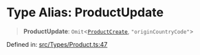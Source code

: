 # Type Alias: ProductUpdate

> **ProductUpdate**: `Omit`\<[`ProductCreate`](ProductCreate.md), `"originCountryCode"`\>

Defined in: [src/Types/Product.ts:47](https://github.com/Fokusdotid/bail/blob/99acc683da8779d62a0509bb4108fdb35cb2b061/src/Types/Product.ts#L47)

